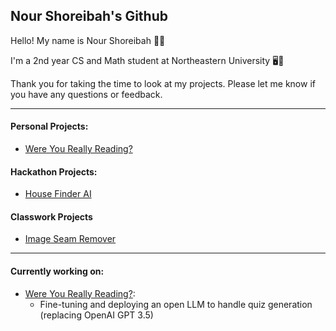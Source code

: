## Nour Shoreibah's Github

Hello! My name is Nour Shoreibah 👋🏼

I'm a 2nd year CS and Math student at Northeastern University 🖥️📘

Thank you for taking the time to look at my projects. Please let me know if you have any questions or feedback.
____
#### Personal Projects:
- [Were You Really Reading?](https://github.com/nourshoreibah/ai_quiz_generator)
#### Hackathon Projects:
- [House Finder AI](https://github.com/nourshoreibah/House-Finder-AI)
#### Classwork Projects
- [Image Seam Remover](https://github.com/nourshoreibah/Image-Seam-Remover)
____
#### Currently working on:
- [Were You Really Reading?](https://github.com/nourshoreibah/ai_quiz_generator):
  - Fine-tuning and deploying an open LLM to handle quiz generation (replacing OpenAI GPT 3.5)


<!--
**nourshoreibah/nourshoreibah** is a ✨ _special_ ✨ repository because its `README.md` (this file) appears on your GitHub profile.

Here are some ideas to get you started:

- 🔭 I’m currently working on ...
- 🌱 I’m currently learning ...
- 👯 I’m looking to collaborate on ...
- 🤔 I’m looking for help with ...
- 💬 Ask me about ...
- 📫 How to reach me: ...
- 😄 Pronouns: ...
- ⚡ Fun fact: ...
-->
